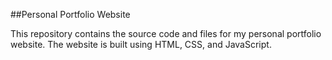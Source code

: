 ##Personal Portfolio Website

This repository contains the source code and files for my personal portfolio website. The website is built using HTML, CSS, and JavaScript.
